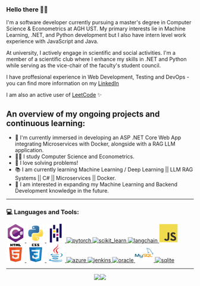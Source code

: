 ### Hello there 👋😎
I'm a software developer currently pursuing a master's degree in Computer Science & Econometrics at AGH UST. My primary interests lie in Machine Learning, .NET, and Python development but I also have intern level work experience with JavaScript and Java.

At university, I actively engage in scientific and social activities. I'm a member of a scientific club where I enhance my skills in .NET and Python while serving as the vice-chair of the faculty's student council.

I have proffesional experience in Web Development, Testing and DevOps - you can find more information on my [LinkedIn](https://www.linkedin.com/in/mateusz-mulka/) 

I am also an active user of [LeetCode](https://leetcode.com/u/kotto/) ✨

An overview of my ongoing projects and continuous learning:
---
- 🔭 I'm currently immersed in developing an ASP .NET Core Web App integrating Microservices with Docker, alongside with a RAG LLM application.
- 👨‍🎓 I study Computer Science and Econometrics.
- 🧩 I love solving problems!
- 📚 I am currently learning Machine Learning / Deep Learning || LLM RAG Systems || C# || Microservices || Docker.
- 🚀 I am interested in expanding my Machine Learning and Backend Development knowledge in the future.
 ---
 
 <h3 align="left">💻 Languages and Tools:</h3>
<p align="left"> <a href="https://learn.microsoft.com/en-us/dotnet/csharp/" target="_blank" rel="noreferrer"> <img src="https://raw.githubusercontent.com/devicons/devicon/master/icons/csharp/csharp-original.svg" alt="csharp" width="50" height="50"/> </a> <!-- <a href="https://dotnet.microsoft.com/" target="_blank" rel="noreferrer"> <img src="https://raw.githubusercontent.com/devicons/devicon/master/icons/dot-net/dot-net-original-wordmark.svg" alt="dotnet" width="50" height="50"/> </a>  -->
  <a href="https://www.python.org" target="_blank" rel="noreferrer"> <img src="https://raw.githubusercontent.com/devicons/devicon/master/icons/python/python-original.svg" alt="python" width="50" height="50"/> </a> <a href="https://pandas.pydata.org/" target="_blank" rel="noreferrer"> <img src="https://raw.githubusercontent.com/devicons/devicon/2ae2a900d2f041da66e950e4d48052658d850630/icons/pandas/pandas-original.svg" alt="pandas" width="50" height="50"/> </a> <a href="https://pytorch.org/" target="_blank" rel="noreferrer"> <img src="https://sdtimes.com/wp-content/uploads/2021/06/pytorch-logo-490x490.png" alt="pytorch" width="50" height="50"/> <a href="https://scikit-learn.org/" target="_blank" rel="noreferrer"> <img src="https://upload.wikimedia.org/wikipedia/commons/0/05/Scikit_learn_logo_small.svg" alt="scikit_learn" width="50" height="50"/> 
 <a href="https://www.langchain.com/" target="_blank" rel="noreffer"> <img src="https://miro.medium.com/v2/resize:fit:698/1*-6d0YMIf57AIz8LPzcUuFA.png" alt="langchain" width="52" height="52"> </a>
 <a href="https://developer.mozilla.org/en-US/docs/Web/JavaScript" target="_blank" rel="noreferrer"> <img src="https://raw.githubusercontent.com/devicons/devicon/master/icons/javascript/javascript-original.svg" alt="javascript" width="50" height="50"/> </a><a href="https://www.w3.org/html/" target="_blank" rel="noreferrer"> <img src="https://raw.githubusercontent.com/devicons/devicon/master/icons/html5/html5-original-wordmark.svg" alt="html5" width="50" height="50"/> </a> <a href="https://www.w3schools.com/css/" target="_blank" rel="noreferrer"> <img src="https://raw.githubusercontent.com/devicons/devicon/master/icons/css3/css3-original-wordmark.svg" alt="css3" width="50" height="50"/> </a>  
 </a> <a href="https://www.java.com" target="_blank" rel="noreferrer"> <img src="https://raw.githubusercontent.com/devicons/devicon/master/icons/java/java-original.svg" alt="java" width="50" height="50"/> </a> <a href="https://azure.microsoft.com/en-us/free/search/?ef_id=_k_CjwKCAjw_Na1BhAlEiwAM-dm7E6ePFi28gejlVfN8fbav2HWNJLQQH6GtY45r6exBklBxoi_9WVm4RoC10cQAvD_BwE_k_&OCID=AIDcmm4rphvbww_SEM__k_CjwKCAjw_Na1BhAlEiwAM-dm7E6ePFi28gejlVfN8fbav2HWNJLQQH6GtY45r6exBklBxoi_9WVm4RoC10cQAvD_BwE_k_&gad_source=1&gclid=CjwKCAjw_Na1BhAlEiwAM-dm7E6ePFi28gejlVfN8fbav2HWNJLQQH6GtY45r6exBklBxoi_9WVm4RoC10cQAvD_BwE" target="_blank" rel="noreferrer"> <img src="https://upload.wikimedia.org/wikipedia/commons/f/fa/Microsoft_Azure.svg" alt="azure" width="50" height="50"/>  </a> <a href="https://www.jenkins.io" target="_blank" rel="noreferrer"> <img src="https://www.vectorlogo.zone/logos/jenkins/jenkins-icon.svg" alt="jenkins" width="50" height="50"/> </a> <a href="https://www.oracle.com/" target="_blank" rel="noreferrer"> <img src="https://www.vectorlogo.zone/logos/oracle/oracle-ar21.svg" alt="oracle" width="50" height="50"/> </a><a  href="https://www.mysql.com/" target="_blank" rel="noreferrer"> <img src="https://raw.githubusercontent.com/devicons/devicon/master/icons/mysql/mysql-original-wordmark.svg" alt="mysql" width="50" height="50"/> <a href="https://www.sqlite.org/" target="_blank" rel="noreferrer"> <img src="https://www.vectorlogo.zone/logos/sqlite/sqlite-icon.svg" alt="sqlite" width="50" height="50"/> </a>  
 
---
<div style="display: flex; justify-content: center;">
    <img align="center" src="https://github-readme-stats-git-master-kottoization.vercel.app/api/top-langs/?username=kottoization&size_weight=0.5&layout=donut&count_weight=0.5&theme=synthwave&hide=html,css,rtf,c,cpp"  height="180px">
    <img align="center" src="https://github-readme-streak-stats.herokuapp.com/?user=kottoization&theme=synthwave"  height="180px" >
 
 <!-- <img src="https://github-readme-stats-git-master-kottoization.vercel.app/api?username=kottoization&show_icons=true&theme=synthwave" width="48%" height="150" style="margin: 0;"> -->
</div>
